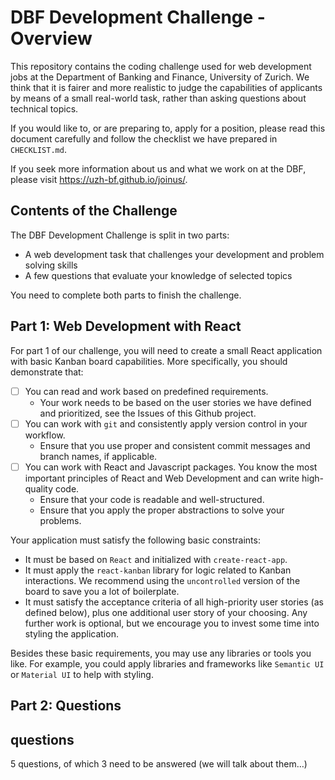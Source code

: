 # DBF Development Challenge - Overview

This repository contains the coding challenge used for web development jobs at the Department of Banking and Finance, University of Zurich. We think that it is fairer and more realistic to judge the capabilities of applicants by means of a small real-world task, rather than asking questions about technical topics.

If you would like to, or are preparing to, apply for a position, please read this document carefully and follow the checklist we have prepared in `CHECKLIST.md`.

If you seek more information about us and what we work on at the DBF, please visit <https://uzh-bf.github.io/joinus/>.

## Contents of the Challenge

The DBF Development Challenge is split in two parts:

- A web development task that challenges your development and problem solving skills
- A few questions that evaluate your knowledge of selected topics

You need to complete both parts to finish the challenge.

## Part 1: Web Development with React

For part 1 of our challenge, you will need to create a small React application with basic Kanban board capabilities. More specifically, you should demonstrate that:

- [ ] You can read and work based on predefined requirements.
  - Your work needs to be based on the user stories we have defined and prioritized, see the Issues of this Github project.
- [ ] You can work with `git` and consistently apply version control in your workflow.
  - Ensure that you use proper and consistent commit messages and branch names, if applicable.
- [ ] You can work with React and Javascript packages. You know the most important principles of React and Web Development and can write high-quality code.
  - Ensure that your code is readable and well-structured.
  - Ensure that you apply the proper abstractions to solve your problems.

Your application must satisfy the following basic constraints:

- It must be based on `React` and initialized with `create-react-app`.
- It must apply the `react-kanban` library for logic related to Kanban interactions. We recommend using the `uncontrolled` version of the board to save you a lot of boilerplate.
- It must satisfy the acceptance criteria of all high-priority user stories (as defined below), plus one additional user story of your choosing. Any further work is optional, but we encourage you to invest some time into styling the application.

Besides these basic requirements, you may use any libraries or tools you like. For example, you could apply libraries and frameworks like `Semantic UI` or `Material UI` to help with styling.

## Part 2: Questions

## questions

5 questions, of which 3 need to be answered (we will talk about them…)
